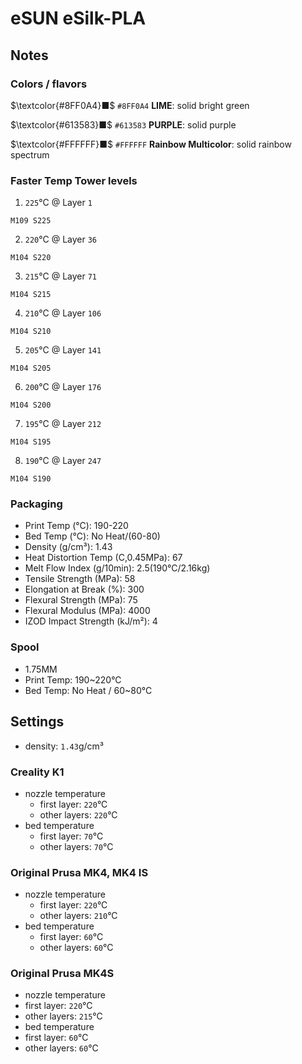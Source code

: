 # eSUN eSilk-PLA

## Notes

### Colors / flavors

$\textcolor{#8FF0A4}■$ `#8FF0A4` **LIME**: solid bright green

$\textcolor{#613583}■$ `#613583` **PURPLE**: solid purple

$\textcolor{#FFFFFF}■$ `#FFFFFF` **Rainbow Multicolor**: solid rainbow spectrum

### Faster Temp Tower levels

1. `225`°C @ Layer `1`
```
M109 S225
```
2. `220`°C @ Layer `36`
```
M104 S220
```
3. `215`°C @ Layer `71`
```
M104 S215
```
4. `210`°C @ Layer `106`
```
M104 S210
```
5. `205`°C @ Layer `141`
```
M104 S205
```
6. `200`°C @ Layer `176`
```
M104 S200
```
7. `195`°C @ Layer `212`
```
M104 S195
```
8. `190`°C @ Layer `247`
```
M104 S190
```

### Packaging

- Print Temp (°C): 190-220
- Bed Temp (°C): No Heat/(60-80)
- Density (g/cm³): 1.43
- Heat Distortion Temp (C,0.45MPa): 67
- Melt Flow Index (g/10min): 2.5(190°C/2.16kg)
- Tensile Strength (MPa): 58
- Elongation at Break (%): 300
- Flexural Strength (MPa): 75
- Flexural Modulus (MPa): 4000
- IZOD Impact Strength (kJ/m²): 4

### Spool

- 1.75MM
- Print Temp: 190~220°C
- Bed Temp: No Heat / 60~80°C

## Settings

- density: `1.43`g/cm³

### Creality K1

- nozzle temperature
    - first layer: `220`°C
    - other layers: `220`°C
- bed temperature
    - first layer: `70`°C
    - other layers: `70`°C

### Original Prusa MK4, MK4 IS

- nozzle temperature
    - first layer: `220`°C
    - other layers: `210`°C
- bed temperature
    - first layer: `60`°C
    - other layers: `60`°C

### Original Prusa MK4S

- nozzle temperature
- first layer: `220`°C
- other layers: `215`°C
- bed temperature
- first layer: `60`°C
- other layers: `60`°C
